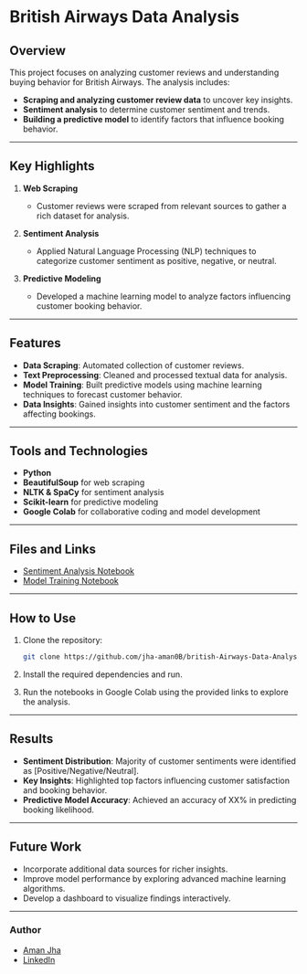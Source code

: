 # British Airways Data Analysis

## Overview
This project focuses on analyzing customer reviews and understanding buying behavior for British Airways. The analysis includes:

- **Scraping and analyzing customer review data** to uncover key insights.
- **Sentiment analysis** to determine customer sentiment and trends.
- **Building a predictive model** to identify factors that influence booking behavior.

---

## Key Highlights

1. **Web Scraping**
   - Customer reviews were scraped from relevant sources to gather a rich dataset for analysis.

2. **Sentiment Analysis**
   - Applied Natural Language Processing (NLP) techniques to categorize customer sentiment as positive, negative, or neutral.

3. **Predictive Modeling**
   - Developed a machine learning model to analyze factors influencing customer booking behavior.

---

## Features

- **Data Scraping**: Automated collection of customer reviews.
- **Text Preprocessing**: Cleaned and processed textual data for analysis.
- **Model Training**: Built predictive models using machine learning techniques to forecast customer behavior.
- **Data Insights**: Gained insights into customer sentiment and the factors affecting bookings.

---

## Tools and Technologies

- **Python**
- **BeautifulSoup** for web scraping
- **NLTK & SpaCy** for sentiment analysis
- **Scikit-learn** for predictive modeling
- **Google Colab** for collaborative coding and model development

---

## Files and Links

- [Sentiment Analysis Notebook](https://colab.research.google.com/drive/1hxo3PEskPcrwZi6aOK7wGqA5MbbWY4cL?usp=sharing)  
- [Model Training Notebook](https://colab.research.google.com/drive/1z4el50p_rR6t54wMBVmWidONBbjoVr5b?usp=sharing)

---

## How to Use

1. Clone the repository:
   ```bash
   git clone https://github.com/jha-aman0B/british-Airways-Data-Analysis.git
   ```

2. Install the required dependencies and run.

3. Run the notebooks in Google Colab using the provided links to explore the analysis.

---

## Results

- **Sentiment Distribution**: Majority of customer sentiments were identified as [Positive/Negative/Neutral].
- **Key Insights**: Highlighted top factors influencing customer satisfaction and booking behavior.
- **Predictive Model Accuracy**: Achieved an accuracy of XX% in predicting booking likelihood.

---

## Future Work

- Incorporate additional data sources for richer insights.
- Improve model performance by exploring advanced machine learning algorithms.
- Develop a dashboard to visualize findings interactively.

---

### Author
- [Aman Jha](https://github.com/jha-aman09) 
- [LinkedIn](https://www.linkedin.com/in/aman--jha)
